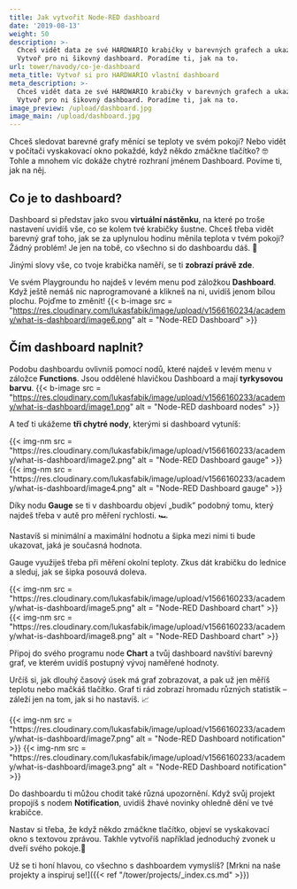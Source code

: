 ```yaml
---
title: Jak vytvořit Node-RED dashboard
date: '2019-08-13'
weight: 50
description: >-
  Chceš vidět data ze své HARDWARIO krabičky v barevných grafech a ukazatelích?
  Vytvoř pro ni šikovný dashboard. Poradíme ti, jak na to.
url: tower/navody/co-je-dashboard
meta_title: Vytvoř si pro HARDWARIO vlastní dashboard
meta_description: >-
  Chceš vidět data ze své HARDWARIO krabičky v barevných grafech a ukazatelích?
  Vytvoř pro ni šikovný dashboard. Poradíme ti, jak na to.
image_preview: /upload/dashboard.jpg
image_main: /upload/dashboard.jpg
---
```

Chceš sledovat barevné grafy měnící se teploty ve svém pokoji? Nebo vidět v počítači vyskakovací okno pokaždé, když někdo zmáčkne tlačítko? 🤓 Tohle a mnohem víc dokáže chytré rozhraní jménem Dashboard. Povíme ti, jak na něj.

## Co je to dashboard?

Dashboard si představ jako svou **virtuální nástěnku**, na které po troše nastavení uvidíš vše, co se kolem tvé krabičky šustne. Chceš třeba vidět barevný graf toho, jak se za uplynulou hodinu měnila teplota v tvém pokoji? Žádný problém! Je jen na tobě, co všechno si do dashboardu dáš. 💪

Jinými slovy vše, co tvoje krabička naměří, se ti **zobrazí právě zde**.

Ve svém Playgroundu ho najdeš v levém menu pod záložkou **Dashboard**. Když ještě nemáš nic naprogramované a klikneš na ni, uvidíš jenom bílou plochu. Pojďme to změnit!
{{< b-image src = "https://res.cloudinary.com/lukasfabik/image/upload/v1566160234/academy/what-is-dashboard/image6.png" alt = "Node-RED Dashboard" >}}

## Čím dashboard naplnit?

Podobu dashboardu ovlivníš pomocí nodů, které najdeš v levém menu v záložce **Functions**. Jsou oddělené hlavičkou Dashboard a mají **tyrkysovou barvu**.
{{< b-image src = "https://res.cloudinary.com/lukasfabik/image/upload/v1566160233/academy/what-is-dashboard/image1.png" alt = "Node-RED dashboard nodes" >}}

A teď ti ukážeme **tři chytré nody**, kterými si dashboard vytuníš:

<div class = "row align-items-start">
    <div class = "col-md-4">
        {{< img-nm src = "https://res.cloudinary.com/lukasfabik/image/upload/v1566160233/academy/what-is-dashboard/image2.png" alt = "Node-RED Dashboard gauge" >}}
        {{< img-nm src = "https://res.cloudinary.com/lukasfabik/image/upload/v1566160233/academy/what-is-dashboard/image4.png" alt = "Node-RED Dashboard gauge" >}}
    </div>
    <div class = "col-md-8">
        <p>Díky nodu <strong>Gauge</strong> se ti v dashboardu objeví „budík” podobný tomu, který najdeš třeba v autě pro měření rychlosti. 🏎️</p>
        <p>Nastavíš si minimální a maximální hodnotu a šipka mezi nimi ti bude ukazovat, jaká je současná hodnota.</p>
        <p>Gauge využiješ třeba při měření okolní teploty. Zkus dát krabičku do lednice a sleduj, jak se šipka posouvá doleva.</p>
    </div>
</div>

<div class = "row content-justify-center">
    <div class = "col-md-4">
        {{< img-nm src = "https://res.cloudinary.com/lukasfabik/image/upload/v1566160233/academy/what-is-dashboard/image5.png" alt = "Node-RED Dashboard chart" >}}
        {{< img-nm src = "https://res.cloudinary.com/lukasfabik/image/upload/v1566160233/academy/what-is-dashboard/image8.png" alt = "Node-RED Dashboard chart" >}}
    </div>
    <div class = "col-md-8">
        <p>Připoj do svého programu node <strong>Chart</strong> a tvůj dashboard navštíví barevný graf, ve kterém uvidíš postupný vývoj naměřené hodnoty.</p>
        <p>Určíš si, jak dlouhý časový úsek má graf zobrazovat, a pak už jen měříš teplotu nebo mačkáš tlačítko. Graf ti rád zobrazí hromadu různých statistik – záleží jen na tom, jak si ho nastavíš. 📈</p>
    </div>
</div>

<div class = "row">
    <div class = "col-md-4">
        {{< img-nm src = "https://res.cloudinary.com/lukasfabik/image/upload/v1566160233/academy/what-is-dashboard/image7.png" alt = "Node-RED Dashboard notification" >}}
        {{< img-nm src = "https://res.cloudinary.com/lukasfabik/image/upload/v1566160233/academy/what-is-dashboard/image3.png" alt = "Node-RED Dashboard notification" >}}
    </div>
    <div class = "col-md-8">
        <p>Do dashboardu ti můžou chodit také různá upozornění. Když svůj projekt propojíš s nodem <strong>Notification</strong>, uvidíš žhavé novinky ohledně dění ve tvé krabičce.</p>
        <p>Nastav si třeba, že když někdo zmáčkne tlačítko, objeví se vyskakovací okno s textovou zprávou. Takhle vytvoříš například jednoduchý zvonek u dveří svého pokoje.🔔</p>
    </div>
</div>

Už se ti honí hlavou, co všechno s dashboardem vymyslíš? [Mrkni na naše projekty a inspiruj se!]({{< ref "/tower/projects/_index.cs.md" >}})
